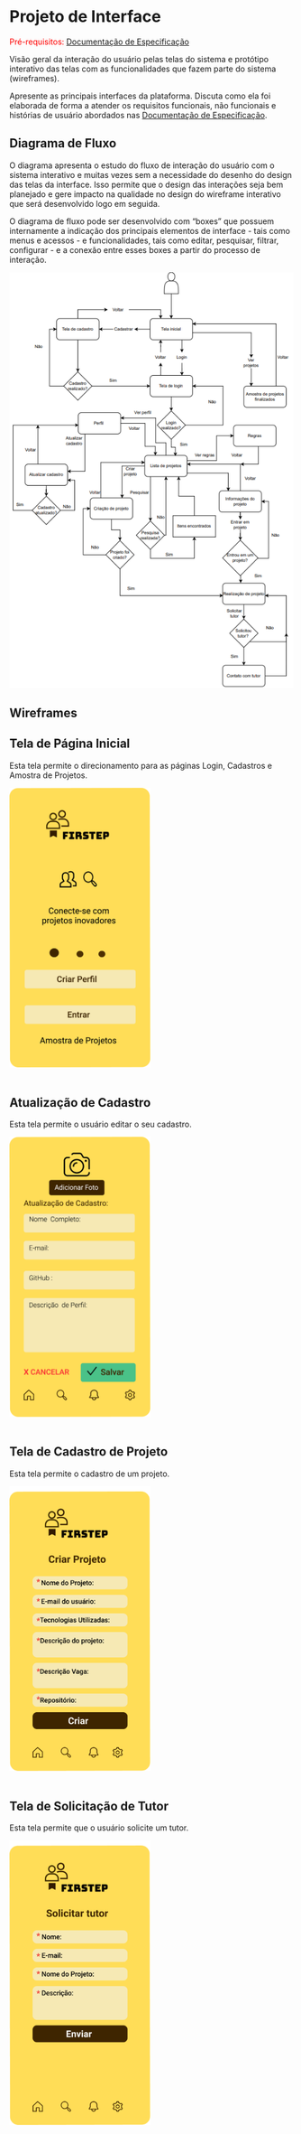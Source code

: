 
# Projeto de Interface

<span style="color:red">Pré-requisitos: <a href="2-Especificação do Projeto.md"> Documentação de Especificação</a></span>

Visão geral da interação do usuário pelas telas do sistema e protótipo interativo das telas com as funcionalidades que fazem parte do sistema (wireframes).

 Apresente as principais interfaces da plataforma. Discuta como ela foi elaborada de forma a atender os requisitos funcionais, não funcionais e histórias de usuário abordados nas <a href="2-Especificação do Projeto.md"> Documentação de Especificação</a>.

## Diagrama de Fluxo

O diagrama apresenta o estudo do fluxo de interação do usuário com o sistema interativo e  muitas vezes sem a necessidade do desenho do design das telas da interface. Isso permite que o design das interações seja bem planejado e gere impacto na qualidade no design do wireframe interativo que será desenvolvido logo em seguida.

O diagrama de fluxo pode ser desenvolvido com “boxes” que possuem internamente a indicação dos principais elementos de interface - tais como menus e acessos - e funcionalidades, tais como editar, pesquisar, filtrar, configurar - e a conexão entre esses boxes a partir do processo de interação.

![Diagrama de Fluxo](img/DiagramaFluxo.png)


## Wireframes

## Tela de Página Inicial

Esta tela  permite o direcionamento para as páginas Login, Cadastros e Amostra de Projetos.

<img src="img/Pagina_inicial.png" width= 250> <br><br>

## Atualização de Cadastro

Esta tela  permite o usuário editar o seu cadastro.

<img src="img/Atualizacao_cadastro%20.png" width= 250> <br><br>


## Tela de Cadastro de Projeto

Esta tela permite o cadastro de um projeto. 

<img src="img/cadastro_projeto.png" width= 250> <br><br>

## Tela de Solicitação de Tutor

Esta tela permite que o usuário solicite um tutor.  

<img src="img/Solicitacao_tutor.png" width= 250> <br><br>


